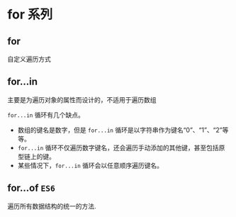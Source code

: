 # for 系列

## for

自定义遍历方式

## for...in

主要是为遍历对象的属性而设计的，不适用于遍历数组

`for...in` 循环有几个缺点。

- 数组的键名是数字，但是 `for...in` 循环是以字符串作为键名“0”、“1”、“2”等等。
- `for...in` 循环不仅遍历数字键名，还会遍历手动添加的其他键，甚至包括原型链上的键。
- 某些情况下，`for...in` 循环会以任意顺序遍历键名。

## for...of `ES6`

遍历所有数据结构的统一的方法.
